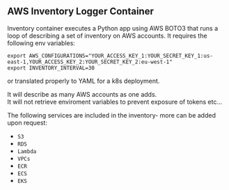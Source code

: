 ## AWS Inventory Logger Container

Inventory container executes a Python app using AWS BOTO3 that runs a loop of describing a set of inventory on AWS accounts. 
It requires the following env variables:  

```
export AWS_CONFIGURATIONS="YOUR_ACCESS_KEY_1:YOUR_SECRET_KEY_1:us-east-1,YOUR_ACCESS_KEY_2:YOUR_SECRET_KEY_2:eu-west-1"  
export INVENTORY_INTERVAL=30
``````

or translated properly to YAML for a k8s deployment.

It will describe as many AWS accounts as one adds.  
It will not retrieve enviroment variables to prevent exposure of tokens etc...

The following services are included in the inventory- more can be added upon request:
- `S3`
- `RDS`
- `Lambda`
- `VPCs`
- `ECR`
- `ECS`
- `EKS`